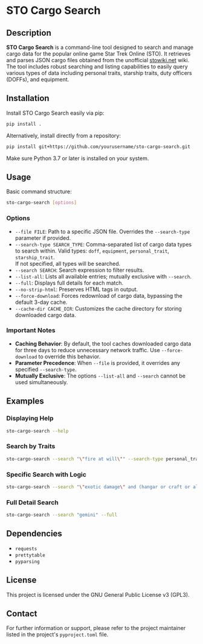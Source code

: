 # STO Cargo Search

## Description

**STO Cargo Search** is a command-line tool designed to search and manage cargo data for the popular online game Star Trek Online (STO). It retrieves and parses JSON cargo files obtained from the unofficial [stowiki.net](https://stowiki.net) wiki. The tool includes robust searching and listing capabilities to easily query various types of data including personal traits, starship traits, duty officers (DOFFs), and equipment.

## Installation

Install STO Cargo Search easily via pip:

```bash
pip install .
```

Alternatively, install directly from a repository:

```bash
pip install git+https://github.com/yourusername/sto-cargo-search.git
```

Make sure Python 3.7 or later is installed on your system.

## Usage

Basic command structure:

```bash
sto-cargo-search [options]
```

### Options

- `--file FILE`: Path to a specific JSON file. Overrides the `--search-type` parameter if provided.
- `--search-type SEARCH_TYPE`: Comma-separated list of cargo data types to search within.
  Valid types: `doff`, `equipment`, `personal_trait`, `starship_trait`.  
  If not specified, all types will be searched.
- `--search SEARCH`: Search expression to filter results.
- `--list-all`: Lists all available entries; mutually exclusive with `--search`.
- `--full`: Displays full details for each match.
- `--no-strip-html`: Preserves HTML tags in output.
- `--force-download`: Forces redownload of cargo data, bypassing the default 3-day cache.
- `--cache-dir CACHE_DIR`: Customizes the cache directory for storing downloaded cargo data.

### Important Notes

- **Caching Behavior**: By default, the tool caches downloaded cargo data for three days to reduce unnecessary network traffic. Use `--force-download` to override this behavior.
- **Parameter Precedence**: When `--file` is provided, it overrides any specified `--search-type`.
- **Mutually Exclusive**: The options `--list-all` and `--search` cannot be used simultaneously.

## Examples

### Displaying Help

```bash
sto-cargo-search --help
```

### Search by Traits

```bash
sto-cargo-search --search "\"fire at will\"" --search-type personal_trait,starship_trait,doff
```

### Specific Search with Logic

```bash
sto-cargo-search --search "\"exotic damage\" and (hangar or craft or allies or allied or pets)"
```

### Full Detail Search

```bash
sto-cargo-search --search "gemini" --full
```

## Dependencies

- `requests`
- `prettytable`
- `pyparsing`

## License

This project is licensed under the GNU General Public License v3 (GPL3).

## Contact

For further information or support, please refer to the project maintainer listed in the project's `pyproject.toml` file.
